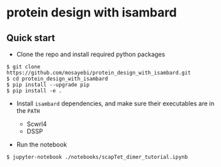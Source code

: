 # protein design with isambard

## Quick start
- Clone the repo and install required python packages
```
$ git clone https://github.com/mosayebi/protein_design_with_isambard.git
$ cd protein_design_with_isambard
$ pip install --upgrade pip
$ pip install -e .
```

- Install `isambard` dependencies, and make sure their executables are in the `PATH`
  - Scwrl4
  - DSSP

- Run the notebook
```
$ jupyter-notebook ./notebooks/scapTet_dimer_tutorial.ipynb
```